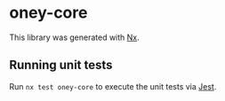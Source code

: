 # oney-core

This library was generated with [Nx](https://nx.dev).

## Running unit tests

Run `nx test oney-core` to execute the unit tests via [Jest](https://jestjs.io).
